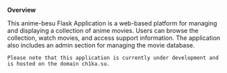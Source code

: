 **Overview**

This anime-besu Flask Application is a web-based platform for managing and displaying a collection of anime movies. Users can browse the collection, watch movies, and access support information. The application also includes an admin section for managing the movie database.

`Please note that this application is currently under development and is hosted on the domain ch1ka.su.`
